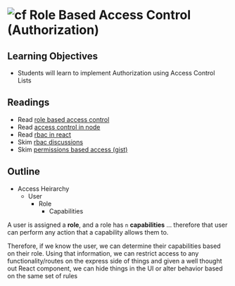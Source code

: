 ![cf](http://i.imgur.com/7v5ASc8.png) Role Based Access Control (Authorization)
====

## Learning Objectives
* Students will learn to implement Authorization using Access Control Lists

## Readings
* Read [role based access control](https://en.wikipedia.org/wiki/Role-based_access_control)
* Read [access control in node](https://blog.nodeswat.com/implement-access-control-in-node-js-8567e7b484d1)
* Read [rbac in react](https://hackernoon.com/role-based-authorization-in-react-c70bb7641db4)
* Skim [rbac discussions](https://softwareengineering.stackexchange.com/questions/299729/role-vs-permission-based-access-control)
* Skim [permissions based access (gist)](https://gist.github.com/joshnuss/37ebaf958fe65a18d4ff)

## Outline
* Access Heirarchy
  * User 
    * Role
      * Capabilities
      
A user is assigned a **role**, and a role has `n` **capabilities** ... therefore that user can perform any action that a capability allows them to.

Therefore, if we know the user, we can determine their capabilities based on their role. Using that information, we can restrict access to any functionality/routes on the express side of things and given a well thought out React component, we can hide things in the UI or alter behavior based on the same set of rules

